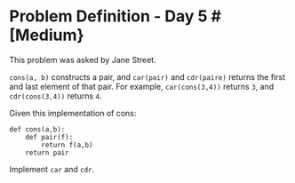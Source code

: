 # Problem Definition - Day 5 # [Medium}

This problem was asked by Jane Street.

`cons(a, b)` constructs a pair, and `car(pair)` and `cdr(paire)` returns the first and last element of that pair. For example, `car(cons(3,4))` returns `3`, and `cdr(cons(3,4))` returns `4`.

Given this implementation of cons:

```
def cons(a,b):
    def pair(f):
        return f(a,b)
    return pair
```

Implement `car` and `cdr`.
